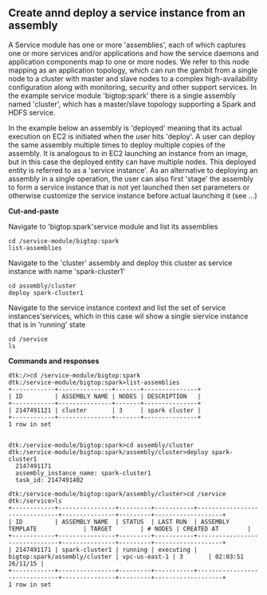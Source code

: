 ## Create annd deploy a service instance from an assembly
A Service module has one or more 'assemblies', each of which captures one or more services and/or applications and how the service daemons and application components map to one or more nodes. We refer to this node mapping as an application topology, which can run the gambit from a single node to a cluster with master and slave nodes to a complex high-availability configuration along with monitoring, security and other support services. In the example service module 'bigtop:spark' there is a single assembly named 'cluster', which has a master/slave topology supporting a Spark and HDFS service.

In the example below an assembly is 'deployed' meaning that its actual execution on EC2 is initiated when the user hits 'deploy'. A user can deploy the same assembly multiple times to deploy multiple copies of the assembly.  It is analogous to in EC2 launching an instance from an image, but in this case the deployed entity can have multiple nodes. This deployed entity is referred to as a 'service instance'. As an alternative to deploying an assembly in a single operation, the user can also first 'stage' the assembly to form a service instance that is not yet launched then set parameters or otherwise customize the service instance before actual launching it (see ...)


**Cut-and-paste**

Navigate to 'bigtop:spark'service module and list its assemblies
```
cd /service-module/bigtop:spark
list-assemblies

```
Navigate to the 'cluster' assembly and deploy this cluster as service instance with name 'spark-cluster1'
```
cd assembly/cluster
deploy spark-cluster1

```
Navigate to the service instance context and list the set of service instances'services, which in this case wil show a single siervice instance that is in 'running' state
```
cd /service
ls

```
**Commands and responses**
```
dtk:/>cd /service-module/bigtop:spark
dtk:/service-module/bigtop:spark>list-assemblies
+------------+---------------+-------+---------------+
| ID         | ASSEMBLY NAME | NODES | DESCRIPTION   |
+------------+---------------+-------+---------------+
| 2147491121 | cluster       | 3     | spark cluster |
+------------+---------------+-------+---------------+
1 row in set


dtk:/service-module/bigtop:spark>cd assembly/cluster
dtk:/service-module/bigtop:spark/assembly/cluster>deploy spark-cluster1
  2147491171
  assembly_instance_name: spark-cluster1
  task_id: 2147491402

dtk:/service-module/bigtop:spark/assembly/cluster>cd /service
dtk:/service>ls
+------------+----------------+---------+-----------+-------------------------------+---------------+---------+-------------------+
| ID         | ASSEMBLY NAME  | STATUS  | LAST RUN  | ASSEMBLY TEMPLATE             | TARGET        | # NODES | CREATED AT        |
+------------+----------------+---------+-----------+-------------------------------+---------------+---------+-------------------+
| 2147491171 | spark-cluster1 | running | executing | bigtop:spark/assembly/cluster | vpc-us-east-1 | 3       | 02:03:51 26/11/15 |
+------------+----------------+---------+-----------+-------------------------------+---------------+---------+-------------------+
1 row in set

```
